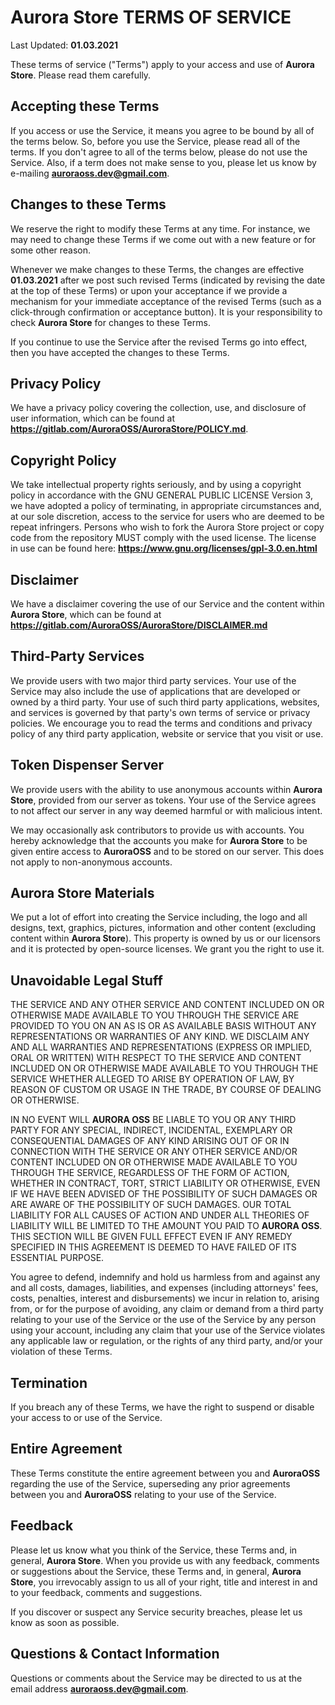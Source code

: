 # **Aurora Store** TERMS OF SERVICE

Last Updated: **01.03.2021**

These terms of service ("Terms") apply to your access and use of **Aurora Store**. Please read them carefully.

## Accepting these Terms

If you access or use the Service, it means you agree to be bound by all of the terms below. So, before you use the Service, please read all of the terms. If you don't agree to all of the terms below, please do not use the Service. Also, if a term does not make sense to you, please let us know by e-mailing **auroraoss.dev@gmail.com**.

## Changes to these Terms

We reserve the right to modify these Terms at any time. For instance, we may need to change these Terms if we come out with a new feature or for some other reason.

Whenever we make changes to these Terms, the changes are effective **01.03.2021** after we post such revised Terms (indicated by revising the date at the top of these Terms) or upon your acceptance if we provide a mechanism for your immediate acceptance of the revised Terms (such as a click-through confirmation or acceptance button). It is your responsibility to check **Aurora Store** for changes to these Terms.

If you continue to use the Service after the revised Terms go into effect, then you have accepted the changes to these Terms.

## Privacy Policy

We have a privacy policy covering the collection, use, and disclosure of user information, which can be found at **https://gitlab.com/AuroraOSS/AuroraStore/POLICY.md**.

## Copyright Policy

We take intellectual property rights seriously, and by using a copyright policy in accordance with the GNU GENERAL PUBLIC LICENSE Version 3, we have adopted a policy of terminating, in appropriate circumstances and, at our sole discretion, access to the service for users who are deemed to be repeat infringers. Persons who wish to fork the Aurora Store project or copy code from the repository MUST comply with the used license. The license in use can be found here: **https://www.gnu.org/licenses/gpl-3.0.en.html**

## Disclaimer

We have a disclaimer covering the use of our Service and the content within **Aurora Store**, which can be found at **https://gitlab.com/AuroraOSS/AuroraStore/DISCLAIMER.md**

## Third-Party Services

We provide users with two major third party services. Your use of the Service may also include the use of applications that are developed or owned by a third party. Your use of such third party applications, websites, and services is governed by that party's own terms of service or privacy policies. We encourage you to read the terms and conditions and privacy policy of any third party application, website or service that you visit or use.

## Token Dispenser Server

We provide users with the ability to use anonymous accounts within **Aurora Store**, provided from our server as tokens. Your use of the Service agrees to not affect our server in any way deemed harmful or with malicious intent.

We may occasionally ask contributors to provide us with accounts. You hereby acknowledge that the accounts you make for **Aurora Store** to be given entire access to **AuroraOSS** and to be stored on our server. This does not apply to non-anonymous accounts.

## **Aurora Store** Materials

We put a lot of effort into creating the Service including, the logo and all designs, text, graphics, pictures, information and other content (excluding content within **Aurora Store**). This property is owned by us or our licensors and it is protected by open-source licenses. We grant you the right to use it.

## Unavoidable Legal Stuff

THE SERVICE AND ANY OTHER SERVICE AND CONTENT INCLUDED ON OR OTHERWISE MADE AVAILABLE TO YOU THROUGH THE SERVICE ARE PROVIDED TO YOU ON AN AS IS OR AS AVAILABLE BASIS WITHOUT ANY REPRESENTATIONS OR WARRANTIES OF ANY KIND. WE DISCLAIM ANY AND ALL WARRANTIES AND REPRESENTATIONS (EXPRESS OR IMPLIED, ORAL OR WRITTEN) WITH RESPECT TO THE SERVICE AND CONTENT INCLUDED ON OR OTHERWISE MADE AVAILABLE TO YOU THROUGH THE SERVICE WHETHER ALLEGED TO ARISE BY OPERATION OF LAW, BY REASON OF CUSTOM OR USAGE IN THE TRADE, BY COURSE OF DEALING OR OTHERWISE.

IN NO EVENT WILL **AURORA OSS** BE LIABLE TO YOU OR ANY THIRD PARTY FOR ANY SPECIAL, INDIRECT, INCIDENTAL, EXEMPLARY OR CONSEQUENTIAL DAMAGES OF ANY KIND ARISING OUT OF OR IN CONNECTION WITH THE SERVICE OR ANY OTHER SERVICE AND/OR CONTENT INCLUDED ON OR OTHERWISE MADE AVAILABLE TO YOU THROUGH THE SERVICE, REGARDLESS OF THE FORM OF ACTION, WHETHER IN CONTRACT, TORT, STRICT LIABILITY OR OTHERWISE, EVEN IF WE HAVE BEEN ADVISED OF THE POSSIBILITY OF SUCH DAMAGES OR ARE AWARE OF THE POSSIBILITY OF SUCH DAMAGES. OUR TOTAL LIABILITY FOR ALL CAUSES OF ACTION AND UNDER ALL THEORIES OF LIABILITY WILL BE LIMITED TO THE AMOUNT YOU PAID TO **AURORA OSS**. THIS SECTION WILL BE GIVEN FULL EFFECT EVEN IF ANY REMEDY SPECIFIED IN THIS AGREEMENT IS DEEMED TO HAVE FAILED OF ITS ESSENTIAL PURPOSE.

You agree to defend, indemnify and hold us harmless from and against any and all costs, damages, liabilities, and expenses (including attorneys' fees, costs, penalties, interest and disbursements) we incur in relation to, arising from, or for the purpose of avoiding, any claim or demand from a third party relating to your use of the Service or the use of the Service by any person using your account, including any claim that your use of the Service violates any applicable law or regulation, or the rights of any third party, and/or your violation of these Terms.

## Termination

If you breach any of these Terms, we have the right to suspend or disable your access to or use of the Service.

## Entire Agreement

These Terms constitute the entire agreement between you and **AuroraOSS** regarding the use of the Service, superseding any prior agreements between you and **AuroraOSS** relating to your use of the Service.

## Feedback

Please let us know what you think of the Service, these Terms and, in general, **Aurora Store**. When you provide us with any feedback, comments or suggestions about the Service, these Terms and, in general, **Aurora Store**, you irrevocably assign to us all of your right, title and interest in and to your feedback, comments and suggestions.

If you discover or suspect any Service security breaches, please let us know as soon as possible.

## Questions & Contact Information

Questions or comments about the Service may be directed to us at the email address **auroraoss.dev@gmail.com**.
